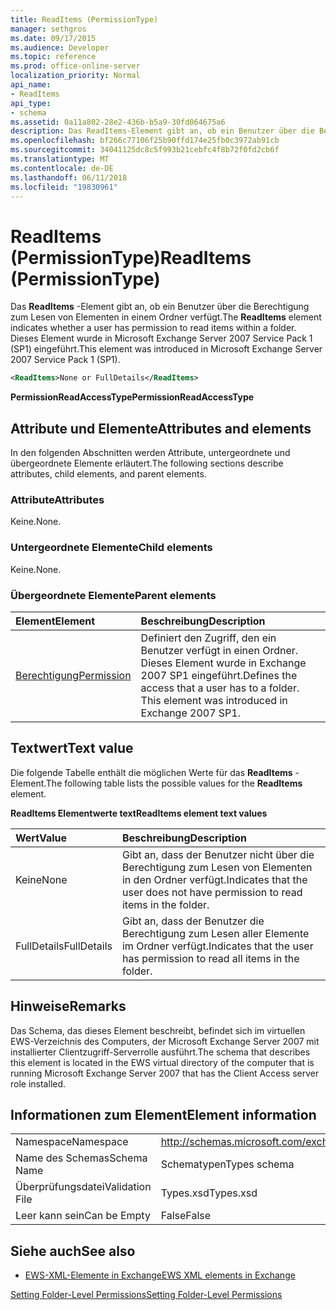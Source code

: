 ```yaml
---
title: ReadItems (PermissionType)
manager: sethgros
ms.date: 09/17/2015
ms.audience: Developer
ms.topic: reference
ms.prod: office-online-server
localization_priority: Normal
api_name:
- ReadItems
api_type:
- schema
ms.assetid: 0a11a802-28e2-436b-b5a9-30fd064675a6
description: Das ReadItems-Element gibt an, ob ein Benutzer über die Berechtigung zum Lesen von Elementen in einem Ordner verfügt. Dieses Element wurde in Microsoft Exchange Server 2007 Service Pack 1 (SP1) eingeführt.
ms.openlocfilehash: bf266c77106f25b90ffd174e25fb0c3972ab91cb
ms.sourcegitcommit: 34041125dc8c5f993b21cebfc4f8b72f0fd2cb6f
ms.translationtype: MT
ms.contentlocale: de-DE
ms.lasthandoff: 06/11/2018
ms.locfileid: "19830961"
---
```

# <a name="readitems-permissiontype"></a><span data-ttu-id="b8d11-104">ReadItems (PermissionType)</span><span class="sxs-lookup"><span data-stu-id="b8d11-104">ReadItems (PermissionType)</span></span>

<span data-ttu-id="b8d11-105">Das **ReadItems** -Element gibt an, ob ein Benutzer über die Berechtigung zum Lesen von Elementen in einem Ordner verfügt.</span><span class="sxs-lookup"><span data-stu-id="b8d11-105">The **ReadItems** element indicates whether a user has permission to read items within a folder.</span></span> <span data-ttu-id="b8d11-106">Dieses Element wurde in Microsoft Exchange Server 2007 Service Pack 1 (SP1) eingeführt.</span><span class="sxs-lookup"><span data-stu-id="b8d11-106">This element was introduced in Microsoft Exchange Server 2007 Service Pack 1 (SP1).</span></span> 
  
```xml
<ReadItems>None or FullDetails</ReadItems>
```

 <span data-ttu-id="b8d11-107">**PermissionReadAccessType**</span><span class="sxs-lookup"><span data-stu-id="b8d11-107">**PermissionReadAccessType**</span></span>
## <a name="attributes-and-elements"></a><span data-ttu-id="b8d11-108">Attribute und Elemente</span><span class="sxs-lookup"><span data-stu-id="b8d11-108">Attributes and elements</span></span>

<span data-ttu-id="b8d11-109">In den folgenden Abschnitten werden Attribute, untergeordnete und übergeordnete Elemente erläutert.</span><span class="sxs-lookup"><span data-stu-id="b8d11-109">The following sections describe attributes, child elements, and parent elements.</span></span>
  
### <a name="attributes"></a><span data-ttu-id="b8d11-110">Attribute</span><span class="sxs-lookup"><span data-stu-id="b8d11-110">Attributes</span></span>

<span data-ttu-id="b8d11-111">Keine.</span><span class="sxs-lookup"><span data-stu-id="b8d11-111">None.</span></span>
  
### <a name="child-elements"></a><span data-ttu-id="b8d11-112">Untergeordnete Elemente</span><span class="sxs-lookup"><span data-stu-id="b8d11-112">Child elements</span></span>

<span data-ttu-id="b8d11-113">Keine.</span><span class="sxs-lookup"><span data-stu-id="b8d11-113">None.</span></span>
  
### <a name="parent-elements"></a><span data-ttu-id="b8d11-114">Übergeordnete Elemente</span><span class="sxs-lookup"><span data-stu-id="b8d11-114">Parent elements</span></span>

|<span data-ttu-id="b8d11-115">**Element**</span><span class="sxs-lookup"><span data-stu-id="b8d11-115">**Element**</span></span>|<span data-ttu-id="b8d11-116">**Beschreibung**</span><span class="sxs-lookup"><span data-stu-id="b8d11-116">**Description**</span></span>|
|:-----|:-----|
|[<span data-ttu-id="b8d11-117">Berechtigung</span><span class="sxs-lookup"><span data-stu-id="b8d11-117">Permission</span></span>](permission.md) <br/> |<span data-ttu-id="b8d11-p103">Definiert den Zugriff, den ein Benutzer verfügt in einen Ordner. Dieses Element wurde in Exchange 2007 SP1 eingeführt.</span><span class="sxs-lookup"><span data-stu-id="b8d11-p103">Defines the access that a user has to a folder. This element was introduced in Exchange 2007 SP1.</span></span>  <br/> |
   
## <a name="text-value"></a><span data-ttu-id="b8d11-120">Textwert</span><span class="sxs-lookup"><span data-stu-id="b8d11-120">Text value</span></span>

<span data-ttu-id="b8d11-121">Die folgende Tabelle enthält die möglichen Werte für das **ReadItems** -Element.</span><span class="sxs-lookup"><span data-stu-id="b8d11-121">The following table lists the possible values for the **ReadItems** element.</span></span> 
  
<span data-ttu-id="b8d11-122">**ReadItems Elementwerte text**</span><span class="sxs-lookup"><span data-stu-id="b8d11-122">**ReadItems element text values**</span></span>

|<span data-ttu-id="b8d11-123">**Wert**</span><span class="sxs-lookup"><span data-stu-id="b8d11-123">**Value**</span></span>|<span data-ttu-id="b8d11-124">**Beschreibung**</span><span class="sxs-lookup"><span data-stu-id="b8d11-124">**Description**</span></span>|
|:-----|:-----|
|<span data-ttu-id="b8d11-125">Keine</span><span class="sxs-lookup"><span data-stu-id="b8d11-125">None</span></span>  <br/> |<span data-ttu-id="b8d11-126">Gibt an, dass der Benutzer nicht über die Berechtigung zum Lesen von Elementen in den Ordner verfügt.</span><span class="sxs-lookup"><span data-stu-id="b8d11-126">Indicates that the user does not have permission to read items in the folder.</span></span>  <br/> |
|<span data-ttu-id="b8d11-127">FullDetails</span><span class="sxs-lookup"><span data-stu-id="b8d11-127">FullDetails</span></span>  <br/> |<span data-ttu-id="b8d11-128">Gibt an, dass der Benutzer die Berechtigung zum Lesen aller Elemente im Ordner verfügt.</span><span class="sxs-lookup"><span data-stu-id="b8d11-128">Indicates that the user has permission to read all items in the folder.</span></span>  <br/> |
   
## <a name="remarks"></a><span data-ttu-id="b8d11-129">Hinweise</span><span class="sxs-lookup"><span data-stu-id="b8d11-129">Remarks</span></span>

<span data-ttu-id="b8d11-130">Das Schema, das dieses Element beschreibt, befindet sich im virtuellen EWS-Verzeichnis des Computers, der Microsoft Exchange Server 2007 mit installierter Clientzugriff-Serverrolle ausführt.</span><span class="sxs-lookup"><span data-stu-id="b8d11-130">The schema that describes this element is located in the EWS virtual directory of the computer that is running Microsoft Exchange Server 2007 that has the Client Access server role installed.</span></span>
  
## <a name="element-information"></a><span data-ttu-id="b8d11-131">Informationen zum Element</span><span class="sxs-lookup"><span data-stu-id="b8d11-131">Element information</span></span>

|||
|:-----|:-----|
|<span data-ttu-id="b8d11-132">Namespace</span><span class="sxs-lookup"><span data-stu-id="b8d11-132">Namespace</span></span>  <br/> |http://schemas.microsoft.com/exchange/services/2006/types  <br/> |
|<span data-ttu-id="b8d11-133">Name des Schemas</span><span class="sxs-lookup"><span data-stu-id="b8d11-133">Schema Name</span></span>  <br/> |<span data-ttu-id="b8d11-134">Schematypen</span><span class="sxs-lookup"><span data-stu-id="b8d11-134">Types schema</span></span>  <br/> |
|<span data-ttu-id="b8d11-135">Überprüfungsdatei</span><span class="sxs-lookup"><span data-stu-id="b8d11-135">Validation File</span></span>  <br/> |<span data-ttu-id="b8d11-136">Types.xsd</span><span class="sxs-lookup"><span data-stu-id="b8d11-136">Types.xsd</span></span>  <br/> |
|<span data-ttu-id="b8d11-137">Leer kann sein</span><span class="sxs-lookup"><span data-stu-id="b8d11-137">Can be Empty</span></span>  <br/> |<span data-ttu-id="b8d11-138">False</span><span class="sxs-lookup"><span data-stu-id="b8d11-138">False</span></span>  <br/> |
   
## <a name="see-also"></a><span data-ttu-id="b8d11-139">Siehe auch</span><span class="sxs-lookup"><span data-stu-id="b8d11-139">See also</span></span>



- [<span data-ttu-id="b8d11-140">EWS-XML-Elemente in Exchange</span><span class="sxs-lookup"><span data-stu-id="b8d11-140">EWS XML elements in Exchange</span></span>](ews-xml-elements-in-exchange.md)


[<span data-ttu-id="b8d11-141">Setting Folder-Level Permissions</span><span class="sxs-lookup"><span data-stu-id="b8d11-141">Setting Folder-Level Permissions</span></span>](http://msdn.microsoft.com/library/c7530e86-5112-401c-b10a-9c054ae59f07%28Office.15%29.aspx)

